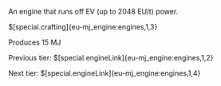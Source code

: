 An engine that runs off EV (up to 2048 EU/t) power.

$[special.crafting]{eu-mj_engine:engines,1,3}

Produces 15 MJ


Previous tier:
$[special.engineLink]{eu-mj_engine:engines,1,2}

Next tier:
$[special.engineLink]{eu-mj_engine:engines,1,4}